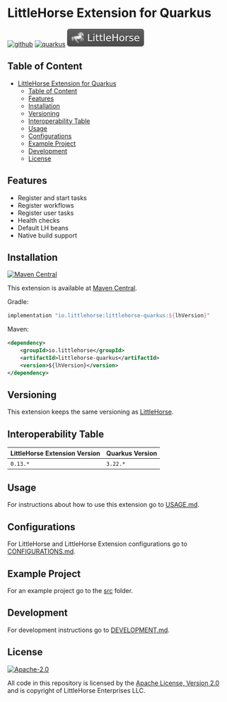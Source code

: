 # LittleHorse Extension for Quarkus

<a href="https://github.com/littlehorse-enterprises/lh-quarkus"><img alt="github" src="https://img.shields.io/badge/GitHub-blue?logo=github&logoColor=white"></a>
<a href="https://quarkus.io/"><img alt="quarkus" src="https://img.shields.io/badge/Quarkus-ff004a?logo=quarkus&logoColor=white"/></a>
<a href="https://littlehorse.io/"><img alt="littlehorse" src="https://raw.githubusercontent.com/littlehorse-enterprises/littlehorse/refs/heads/master/img/badges/gray.svg"/></a>

## Table of Content

<!-- TOC -->
* [LittleHorse Extension for Quarkus](#littlehorse-extension-for-quarkus)
  * [Table of Content](#table-of-content)
  * [Features](#features)
  * [Installation](#installation)
  * [Versioning](#versioning)
  * [Interoperability Table](#interoperability-table)
  * [Usage](#usage)
  * [Configurations](#configurations)
  * [Example Project](#example-project)
  * [Development](#development)
  * [License](#license)
<!-- TOC -->

## Features

- Register and start tasks
- Register workflows
- Register user tasks
- Health checks
- Default LH beans
- Native build support

## Installation

<a href="https://central.sonatype.com/artifact/io.littlehorse/littlehorse-quarkus"><img alt="Maven Central" src="https://img.shields.io/maven-central/v/io.littlehorse/littlehorse-quarkus?label=latest"></a>

This extension is available at [Maven Central](https://central.sonatype.com/artifact/io.littlehorse/littlehorse-quarkus).

Gradle:

```groovy
implementation "io.littlehorse:littlehorse-quarkus:${lhVersion}"
```

Maven:

```xml
<dependency>
    <groupId>io.littlehorse</groupId>
    <artifactId>littlehorse-quarkus</artifactId>
    <version>${lhVersion}</version>
</dependency>
```

## Versioning

This extension keeps the same versioning as [LittleHorse](https://github.com/littlehorse-enterprises/littlehorse/releases).

## Interoperability Table

| LittleHorse Extension Version | Quarkus Version |
|-------------------------------|-----------------|
| `0.13.*`                      | `3.22.*`        |

## Usage

For instructions about how to use this extension go to [USAGE.md](USAGE.md).

## Configurations

For LittleHorse and LittleHorse Extension configurations go to [CONFIGURATIONS.md](CONFIGURATIONS.md).

## Example Project

For an example project go to the [src](src) folder.

## Development

For development instructions go to [DEVELOPMENT.md](DEVELOPMENT.md).

## License

<a href="https://github.com/littlehorse-enterprises/lh-quarkus/blob/main/LICENSE.md"><img alt="Apache-2.0" src="https://img.shields.io/github/license/littlehorse-enterprises/lh-quarkus?label=covered%20by"></a>

All code in this repository is licensed by the [Apache License, Version 2.0](https://www.apache.org/licenses/LICENSE-2.0) and is copyright of LittleHorse Enterprises LLC.
